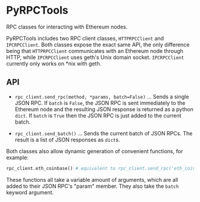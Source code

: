 # PyRPCTools
RPC classes for interacting with Ethereum nodes.

PyRPCTools includes two RPC client classes, `HTTPRPCClient` and `IPCRPCClient`.
Both classes expose the exact same API, the only difference being that `HTTPRPCClient` communicates with an Ethereum node through HTTP, while `IPCRPCClient` uses geth's Unix domain socket. `IPCRPCClient` currently only works on *nix with geth.

## API

* `rpc_client.send_rpc(method, *params, batch=False)`
... Sends a single JSON RPC. If `batch` is `False`, the JSON RPC is sent immediately to the Ethereum node and the resulting JSON response is returned as a python `dict`. If `batch` is `True` then the JSON RPC is just added to the current batch.

* `rpc_client.send_batch()`
... Sends the current batch of JSON RPCs. The result is a list of JSON responses as `dict`s.

Both classes also allow dynamic generation of convenient functions, for example:
```python
rpc_client.eth_coinbase() # equivalent to rpc_client.send_rpc('eth_coinbase')
```
These functions all take a variable amount of arguments, which are all added to their JSON RPC's "param" member.
They also take the `batch` keyword argument.
